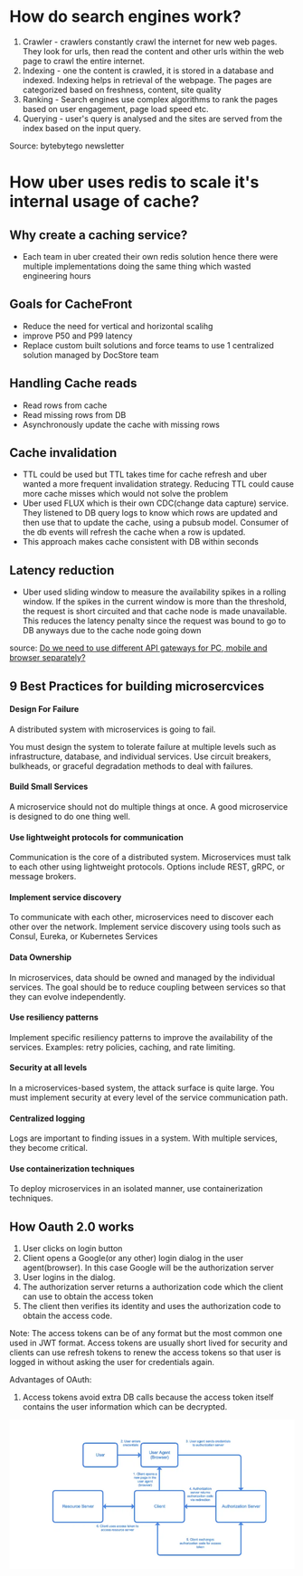 # How do search engines work?

1. Crawler - crawlers constantly crawl the internet for new web pages. They look for urls, then read the content and other urls within the web page to crawl the entire internet.
2. Indexing - one the content is crawled, it is stored in a database and indexed. Indexing helps in retrieval of the webpage. The pages are categorized based on freshness, content, site quality
3. Ranking - Search engines use complex algorithms to rank the pages based on user engagement, page load speed etc.
4. Querying - user's query is analysed and the sites are served from the index based on the input query.

Source: bytebytego newsletter

# How uber uses redis to scale it's internal usage of cache?

## Why create a caching service?
- Each team in uber created their own redis solution hence there were multiple implementations doing the same thing which wasted engineering hours

## Goals for CacheFront
- Reduce the need for vertical and horizontal scalihg
- improve P50 and P99 latency
- Replace custom built solutions and force teams to use 1 centralized solution managed by DocStore team

## Handling Cache reads
- Read rows from cache
- Read missing rows from DB
- Asynchronously update the cache with missing rows

## Cache invalidation
- TTL could be used but TTL takes time for cache refresh and uber wanted a more frequent invalidation strategy. Reducing TTL could cause more cache misses which would not solve the problem
- Uber used FLUX which is their own CDC(change data capture) service. They listened to DB query logs to know which rows are updated and then use that to update the cache, using a pubsub model. Consumer of the db events will refresh the cache when a row is updated.
- This approach makes cache consistent with DB within seconds

## Latency reduction
- Uber used sliding window to measure the availability spikes in a rolling window. If the spikes in the current window is more than the threshold, the request is short circuited and that cache node is made unavailable. This reduces the latency penalty since the request was bound to go to DB anyways due to the cache node going down

source: [Do we need to use different API gateways for PC, mobile and browser separately?](https://blog.bytebytego.com/p/how-uber-uses-integrated-redis-cache?utm_source=post-email-title&publication_id=817132&post_id=142949172&utm_campaign=email-post-title&isFreemail=true&r=lz1jk&triedRedirect=true&utm_medium=email)

## 9 Best Practices for building microsercvices

#### Design For Failure
A distributed system with microservices is going to fail.

You must design the system to tolerate failure at multiple levels such as infrastructure, database, and individual services. Use circuit breakers, bulkheads, or graceful degradation methods to deal with failures.

#### Build Small Services
A microservice should not do multiple things at once.
A good microservice is designed to do one thing well.

#### Use lightweight protocols for communication
Communication is the core of a distributed system.
Microservices must talk to each other using lightweight protocols. Options include REST, gRPC, or message brokers.

#### Implement service discovery
To communicate with each other, microservices need to discover each other over the network.
Implement service discovery using tools such as Consul, Eureka, or Kubernetes Services

#### Data Ownership
In microservices, data should be owned and managed by the individual services.
The goal should be to reduce coupling between services so that they can evolve independently.

#### Use resiliency patterns
Implement specific resiliency patterns to improve the availability of the services.
Examples: retry policies, caching, and rate limiting.

#### Security at all levels
In a microservices-based system, the attack surface is quite large. You must implement security at every level of the service communication path.

#### Centralized logging
Logs are important to finding issues in a system. With multiple services, they become critical.

#### Use containerization techniques
To deploy microservices in an isolated manner, use containerization techniques.

## How Oauth 2.0 works

1. User clicks on login button
2. Client opens a Google(or any other) login dialog in the user agent(browser). In this case Google will be the authorization server
3. User logins in the dialog.
4. The authorization server returns a authorization code which the client can use to obtain the access token
5. The client then verifies its identity and uses the authorization code to obtain the access code.

Note: The access tokens can be of any format but the most common one used in JWT format. Access tokens are usually short lived for security and clients can use refresh tokens to renew the access tokens so that user is logged in without asking the user for credentials again.

Advantages of OAuth:
1. Access tokens avoid extra DB calls because the access token itself contains the user information which can be decrypted.

![Oauth flow diagram](image.png)

